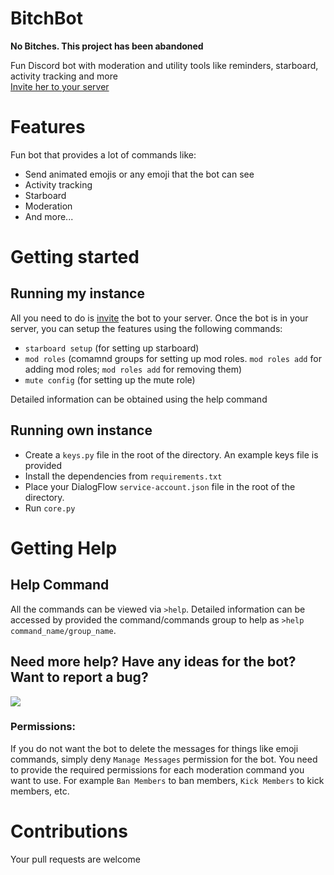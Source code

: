 # BitchBot

**No Bitches. This project has been abandoned**

 Fun Discord bot with moderation and utility tools like reminders, starboard, activity tracking and more  
 [Invite her to your server](https://discordapp.com/oauth2/authorize?client_id=595363392886145046&scope=bot&permissions=388160)
 
# Features

Fun bot that provides a lot of commands like:

* Send animated emojis or any emoji that the bot can see
* Activity tracking
* Starboard
* Moderation
* And more...

# Getting started

## Running my instance

All you need to do is [invite](https://discordapp.com/oauth2/authorize?client_id=595363392886145046&scope=bot&permissions=388160) the bot to your server. Once the bot is in your server, you can setup the features using the following commands:

* `starboard setup` (for setting up starboard)
* `mod roles` (comamnd groups for setting up mod roles. `mod roles add` for adding mod roles; `mod roles add` for removing them)
* `mute config` (for setting up the mute role)

Detailed information can be obtained using the help command

## Running own instance

* Create a `keys.py` file in the root of the directory. An example keys file is provided
* Install the dependencies from `requirements.txt`
* Place your DialogFlow `service-account.json` file in the root of the directory.
* Run `core.py`

# Getting Help

## Help Command

All the commands can be viewed via `>help`. Detailed information can be accessed by provided the command/commands group to help as `>help command_name/group_name`.

## Need more help? Have any ideas for the bot? Want to report a bug?


[![](https://discordapp.com/api/v7/guilds/693765408787922994/widget.png?style=banner4)](https://discord.gg/k2ysVzd)

### Permissions:

If you do not want the bot to delete the messages for things like emoji commands, simply deny `Manage Messages` permission for the bot. You need to provide the required permissions for each moderation command you want to use. For example `Ban Members` to ban members, `Kick Members` to kick members, etc.

# Contributions

Your pull requests are welcome
